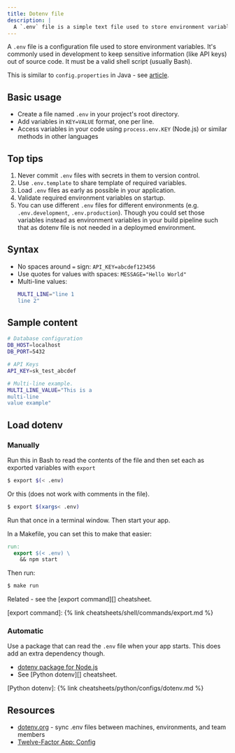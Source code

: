 ```yaml
---
title: Dotenv file
description: |
  A `.env` file is a simple text file used to store environment variables for an application.
---
```


A `.env` file is a configuration file used to store environment variables. It's commonly used in development to keep sensitive information (like API keys) out of source code. It must be a valid shell script (usually Bash).

This is similar to `config.properties` in Java - see [article](https://www.baeldung.com/java-properties).


## Basic usage

- Create a file named `.env` in your project's root directory.
- Add variables in `KEY=VALUE` format, one per line. 
- Access variables in your code using `process.env.KEY` (Node.js) or similar methods in other languages

## Top tips

1. Never commit `.env` files with secrets in them to version control.
1. Use `.env.template` to share template of required variables.
1. Load `.env` files as early as possible in your application.
1. Validate required environment variables on startup.
1. You can use different `.env` files for different environments (e.g. `.env.development`, `.env.production`). Though you could set those variables instead as environment variables in your build pipeline such that as dotenv file is not needed in a deploymed environment.

## Syntax

- No spaces around `=` sign: `API_KEY=abcdef123456`
- Use quotes for values with spaces: `MESSAGE="Hello World"`
- Multi-line values:
  ```sh
  MULTI_LINE="line 1
  line 2"
  ```

## Sample content

```sh
# Database configuration
DB_HOST=localhost
DB_PORT=5432

# API Keys
API_KEY=sk_test_abcdef

# Multi-line example.
MULTI_LINE_VALUE="This is a
multi-line
value example"
```

## Load dotenv

### Manually

Run this in Bash to read the contents of the file and then set each as exported variables with `export`

```sh
$ export $(< .env)
```

Or this (does not work with comments in the file).

```sh
$ export $(xargs< .env)
```

Run that once in a terminal window. Then start your app.

In a Makefile, you can set this to make that easier:

```Makefile
run:
  export $(< .env) \
    && npm start
```

Then run:

```sh
$ make run
```

Related - see the [export command][] cheatsheet.

[export command]: {% link cheatsheets/shell/commands/export.md %}

### Automatic

Use a package that can read the `.env` file when your app starts. This does add an extra dependency though.

- [dotenv package for Node.js](https://www.npmjs.com/package/dotenv)
-  See [Python dotenv][] cheatsheet.

[Python dotenv]: {% link cheatsheets/python/configs/dotenv.md %}

## Resources

- [dotenv.org](https://www.dotenv.org/) - sync .env files between machines, environments, and team members
- [Twelve-Factor App: Config](https://12factor.net/config)

